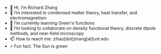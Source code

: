 - 👋 Hi, I’m Richard Zhang
- 👀 I’m interested in condensed matter theory, heat transfer, and electromagnetism
- 🌱 I’m currently learning Green's functions
- 💞️ I’m looking to collaborate on density functional theory, discrete dipole methods, and near-field microscopy
- 📫 How to reach me: zihao[dot]zhang[at]unt.edu
- ⚡ Fun fact: The Sun is green

<!---
rzhang87/rzhang87 is a ✨ special ✨ repository because its `README.md` (this file) appears on your GitHub profile.
You can click the Preview link to take a look at your changes.
--->
